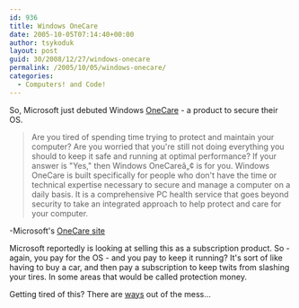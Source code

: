 ```yaml
---
id: 936
title: Windows OneCare
date: 2005-10-05T07:14:40+00:00
author: tsykoduk
layout: post
guid: 30/2008/12/27/windows-onecare
permalink: /2005/10/05/windows-onecare/
categories:
  - Computers! and Code!
---
```

<p>So, Microsoft just debuted Windows <a href="http://beta.windowsonecare.com/">OneCare</a> - a product to secure their OS.</p>


<blockquote>Are you tired of spending time trying to protect and maintain your computer? Are you worried that you're still not doing everything you should to keep it safe and running at optimal performance? If your answer is "Yes," then Windows OneCareâ„¢ is for you. Windows OneCare is built specifically for people who don't have the time or technical expertise necessary to secure and manage a computer on a daily basis. It is a comprehensive PC health service that goes beyond security to take an integrated approach to help protect and care for your computer.</blockquote>

<p>-Microsoft's <a href="http://www.microsoft.com/windows/onecare/default.mspx">OneCare site</a></p>


<p>Microsoft reportedly is looking at selling this as a subscription product. So - again, you pay for the OS - and you pay to keep it running? It's sort of like having to buy a car, and then pay a subscription to keep twits from slashing your tires. In some areas that would be called protection money.</p>


<p>Getting tired of this? There are <a href="http://www.apple.com/store/">ways</a> out of the mess...</p>